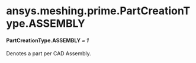 # ansys.meshing.prime.PartCreationType.ASSEMBLY



#### PartCreationType.ASSEMBLY *= 1*

Denotes a part per CAD Assembly.

<!-- !! processed by numpydoc !! -->

